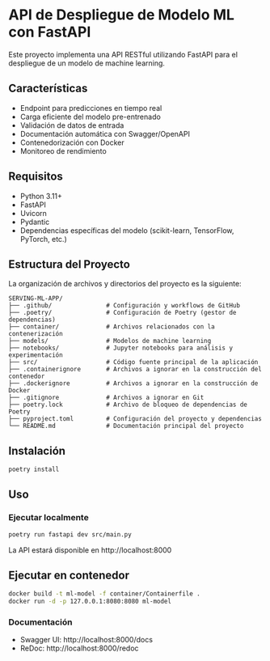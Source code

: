 # API de Despliegue de Modelo ML con FastAPI

Este proyecto implementa una API RESTful utilizando FastAPI para el despliegue de un modelo de machine learning.

## Características

- Endpoint para predicciones en tiempo real
- Carga eficiente del modelo pre-entrenado
- Validación de datos de entrada
- Documentación automática con Swagger/OpenAPI
- Contenedorización con Docker
- Monitoreo de rendimiento

## Requisitos
- Python 3.11+
- FastAPI
- Uvicorn
- Pydantic
- Dependencias específicas del modelo (scikit-learn, TensorFlow, PyTorch, etc.)


## Estructura del Proyecto

La organización de archivos y directorios del proyecto es la siguiente:

```
SERVING-ML-APP/
├── .github/               # Configuración y workflows de GitHub
├── .poetry/               # Configuración de Poetry (gestor de dependencias)
├── container/             # Archivos relacionados con la contenerización
├── models/                # Modelos de machine learning
├── notebooks/             # Jupyter notebooks para análisis y experimentación
├── src/                   # Código fuente principal de la aplicación
├── .containerignore       # Archivos a ignorar en la construcción del contenedor
├── .dockerignore          # Archivos a ignorar en la construcción de Docker
├── .gitignore             # Archivos a ignorar en Git
├── poetry.lock            # Archivo de bloqueo de dependencias de Poetry
├── pyproject.toml         # Configuración del proyecto y dependencias
└── README.md              # Documentación principal del proyecto
```


## Instalación

```bash
poetry install 
```

## Uso

### Ejecutar localmente

```bash
poetry run fastapi dev src/main.py
```

La API estará disponible en http://localhost:8000

## Ejecutar en contenedor

```bash
docker build -t ml-model -f container/Containerfile .
docker run -d -p 127.0.0.1:8080:8080 ml-model
```

### Documentación

- Swagger UI: http://localhost:8000/docs
- ReDoc: http://localhost:8000/redoc
